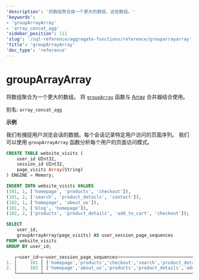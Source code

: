 ```yaml
---
'description': '将数组聚合成一个更大的数组，这些数组。'
'keywords':
- 'groupArrayArray'
- 'array_concat_agg'
'sidebar_position': 111
'slug': '/sql-reference/aggregate-functions/reference/grouparrayarray'
'title': 'groupArrayArray'
'doc_type': 'reference'
---
```



# groupArrayArray

将数组聚合为一个更大的数组。
将 [`groupArray`](/sql-reference/aggregate-functions/reference/grouparray) 函数与 [Array](/sql-reference/aggregate-functions/combinators#-array) 合并器结合使用。

别名: `array_concat_agg`

**示例**

我们有捕捉用户浏览会话的数据。每个会话记录特定用户访问的页面序列。 
我们可以使用 `groupArrayArray` 函数分析每个用户的页面访问模式。

```sql title="Setup"
CREATE TABLE website_visits (
    user_id UInt32,
    session_id UInt32,
    page_visits Array(String)
) ENGINE = Memory;

INSERT INTO website_visits VALUES
(101, 1, ['homepage', 'products', 'checkout']),
(101, 2, ['search', 'product_details', 'contact']),
(102, 1, ['homepage', 'about_us']),
(101, 3, ['blog', 'homepage']),
(102, 2, ['products', 'product_details', 'add_to_cart', 'checkout']);
```

```sql title="Query"
SELECT
    user_id,
    groupArrayArray(page_visits) AS user_session_page_sequences
FROM website_visits
GROUP BY user_id;
```

```sql title="Response"
   ┌─user_id─┬─user_session_page_sequences───────────────────────────────────────────────────────────────┐
1. │     101 │ ['homepage','products','checkout','search','product_details','contact','blog','homepage'] │
2. │     102 │ ['homepage','about_us','products','product_details','add_to_cart','checkout']             │
   └─────────┴───────────────────────────────────────────────────────────────────────────────────────────┘
```
